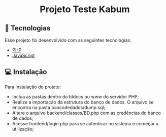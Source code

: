 <h1 align="center">
    Projeto Teste Kabum 
</h1>

## :rocket: Tecnologias

Esse projeto foi desenvolvido com as seguintes tecnologias:

- [PHP](https://www.php.net/)
- [JavaScript](https://www.javascript.com/)

## 💻 Instalação

Para instalação do projeto:

- Inclua as pastas dentro do htdocs ou www do servidor PHP;
- Realize a importação da estrutura do banco de dados. O arquivo se encontra na pasta bancodedados/dump.sql;
- Altere o arquivo backend/classes/BD.php com as credências do banco de dados;
- Acesse frontend/login.php para se autenticar no sistema e começar a utilização;